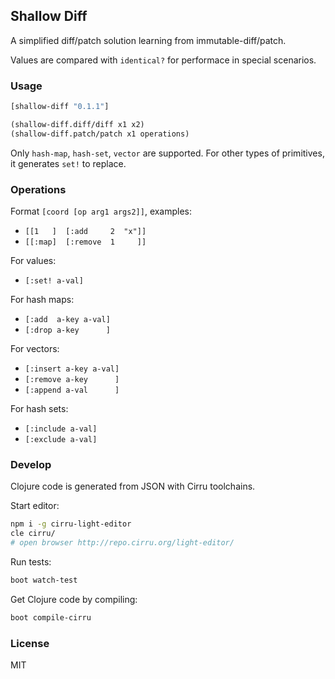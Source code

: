
Shallow Diff
----

A simplified diff/patch solution learning from immutable-diff/patch.

Values are compared with `identical?` for performace in special scenarios.

### Usage

```clojure
[shallow-diff "0.1.1"]
```

```clojure
(shallow-diff.diff/diff x1 x2)
(shallow-diff.patch/patch x1 operations)
```

Only `hash-map`, `hash-set`, `vector` are supported.
For other types of primitives, it generates `set!` to replace.

### Operations

Format `[coord [op arg1 args2]]`, examples:

* `[[1   ]  [:add     2  "x"]]`
* `[[:map]  [:remove  1     ]]`

For values:

* `[:set! a-val]`

For hash maps:

* `[:add  a-key a-val]`
* `[:drop a-key      ]`

For vectors:

* `[:insert a-key a-val]`
* `[:remove a-key      ]`
* `[:append a-val      ]`

For hash sets:

* `[:include a-val]`
* `[:exclude a-val]`

### Develop

Clojure code is generated from JSON with Cirru toolchains.

Start editor:

```bash
npm i -g cirru-light-editor
cle cirru/
# open browser http://repo.cirru.org/light-editor/
```

Run tests:

```bash
boot watch-test
```

Get Clojure code by compiling:

```bash
boot compile-cirru
```

### License

MIT
